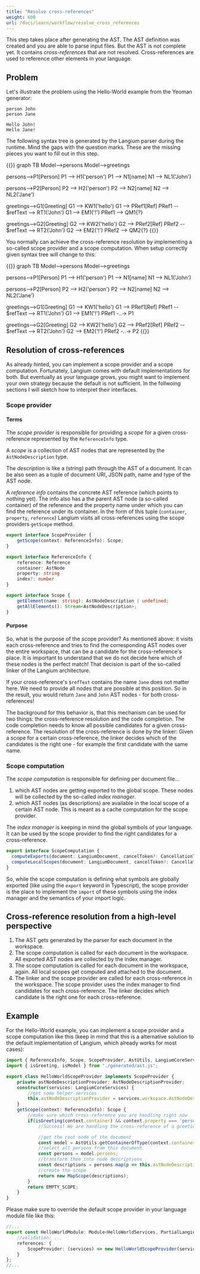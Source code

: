 ```yaml
---
title: "Resolve cross-references"
weight: 600
url: /docs/learn/workflow/resolve_cross_references
---
```


This step takes place after generating the AST. The AST definition was created and you are able to parse input files. But the AST is not complete yet. It contains _cross-references_ that are not resolved. Cross-references are used to reference other elements in your language.

## Problem

Let's illustrate the problem using the Hello-World example from the Yeoman generator:

```text
person John
person Jane

Hello John!
Hello Jane!
```

The following syntax tree is generated by the Langium parser during the runtime. Mind the gaps with the question marks. These are the missing pieces you want to fill out in this step.

{{<mermaid>}}
graph TB
  Model-->persons
  Model-->greetings
  
  persons-->P1[Person]
  P1 --> H1('person')
  P1 --> N1[name]
  N1 --> NL1('John')
  
  persons-->P2[Person]
  P2 --> H2('person')
  P2 --> N2[name]
  N2 --> NL2('Jane')

  greetings-->G1[Greeting]
  G1 --> KW1('hello')
  G1 --> PRef1[Ref]
  PRef1 -- $refText --> RT1('John')
  G1 --> EM1('!')
  PRef1 --> QM1{?}

  greetings-->G2[Greeting]
  G2 --> KW2('hello')
  G2 --> PRef2[Ref]
  PRef2 -- $refText --> RT2('John')
  G2 --> EM2('!')
  PRef2 --> QM2{?}
{{</mermaid>}}

You normally can achieve the cross-reference resolution by implementing a so-called scope provider and a scope computation. When setup correctly given syntax tree will change to this:

{{<mermaid>}}
graph TB
  Model-->persons
  Model-->greetings
  
  persons-->P1[Person]
  P1 --> H1('person')
  P1 --> N1[name]
  N1 --> NL1('John')
  
  persons-->P2[Person]
  P2 --> H2('person')
  P2 --> N2[name]
  N2 --> NL2('Jane')

  greetings-->G1[Greeting]
  G1 --> KW1('hello')
  G1 --> PRef1[Ref]
  PRef1 -- $refText --> RT1('John')
  G1 --> EM1('!')
  PRef1 -..-> P1

  greetings-->G2[Greeting]
  G2 --> KW2('hello')
  G2 --> PRef2[Ref]
  PRef2 -- $refText --> RT2('John')
  G2 --> EM2('!')
  PRef2 -..-> P2
{{</mermaid>}}

## Resolution of cross-references

As already hinted, you can implement a scope provider and a scope computation. Fortunately, Langium comes with default implementations for both. But eventually as your language grows, you might want to implement your own strategy because the default is not sufficient. In the follwoing sections I will sketch how to interpret their interfaces.

### Scope provider

#### Terms

The _scope provider_ is responsible for providing a _scope_ for a given cross-reference represented by the `ReferenceInfo` type.

A _scope_ is a collection of AST nodes that are represented by the `AstNodeDescription` type.

The _description_ is like a (string) path through the AST of a document. It can be also seen as a tuple of document URI, JSON path, name and type of the AST node.

A _reference info_ contains the concrete AST reference (which points to nothing yet). The info also has a the parent AST node (a so-called container) of the reference and the property name under which you can find the reference under its container. In the form of this tuple (`container`, `property`, `reference`) Langium visits all cross-references using the scope providers `getScope` method.

```ts
export interface ScopeProvider {
    getScope(context: ReferenceInfo): Scope;
}

export interface ReferenceInfo {
    reference: Reference
    container: AstNode
    property: string
    index?: number
}

export interface Scope {
    getElement(name: string): AstNodeDescription | undefined;
    getAllElements(): Stream<AstNodeDescription>;
}
```

#### Purpose

So, what is the purpose of the scope provider? As mentioned above: it visits each cross-reference and tries to find the corresponding AST nodes over the entire workspace, that can be a candidate for the cross-reference's place. It is important to understand that we do not decide here which of these nodes is the perfect match! That decision is part of the so-called linker of the Langium architecture.

If your cross-reference's `$refText` contains the name `Jane` does not matter here. We need to provide all nodes that are possible at this position. So in the result, you would return `Jane` and `John` AST nodes - for both cross-references!

The background for this behavior is, that this mechanism can be used for two things: the cross-reference resolution and the code completion. The code completion needs to know all possible candidates for a given cross-reference. The resolution of the cross-reference is done by the linker: Given a scope for a certain cross-reference, the linker decides which of the candidates is the right one - for example the first candidate with the same name.

### Scope computation

The _scope computation_ is responsible for defining per document file...

1. which AST nodes are getting exported to the global scope. These nodes will be collected by the so-called _index manager_.
2. which AST nodes (as descriptions) are available in the local scope of a certain AST node. This is meant as a cache computation for the scope provider.

The _index manager_ is keeping in mind the global symbols of your language. It can be used by the scope provider to find the right candidates for a cross-reference.

```ts
export interface ScopeComputation {
  computeExports(document: LangiumDocument, cancelToken?: CancellationToken): Promise<AstNodeDescription[]>;
  computeLocalScopes(document: LangiumDocument, cancelToken?: CancellationToken): Promise<PrecomputedScopes>;
}
```

So, while the scope computation is defining what symbols are globally exported (like using the `export` keyword in Typescript), the scope provider is the place to implement the `import` of these symbols using the index manager and the semantics of your import logic.

## Cross-reference resolution from a high-level perspective

1. The AST gets generated by the parser for each document in the workspace.
2. The scope computation is called for each document in the workspace. All exported AST nodes are collected by the index manager.
3. The scope computation is called for each document in the workspace, again. All local scopes get computed and attached to the document.
4. The linker and the scope provider are called for each cross-reference in the workspace. The scope provider uses the index manager to find candidates for each cross-reference. The linker decides which candidate is the right one for each cross-reference.

## Example

For the Hello-World example, you can implement a scope provider and a scope computation like this (keep in mind that this is a alternative solution to the default implementation of Langium, which already works for most cases):

```ts
import { ReferenceInfo, Scope, ScopeProvider, AstUtils, LangiumCoreServices, AstNodeDescriptionProvider, MapScope, EMPTY_SCOPE } from "langium";
import { isGreeting, isModel } from "./generated/ast.js";

export class HelloWorldScopeProvider implements ScopeProvider {
    private astNodeDescriptionProvider: AstNodeDescriptionProvider;
    constructor(services: LangiumCoreServices) {
        //get some helper services
        this.astNodeDescriptionProvider = services.workspace.AstNodeDescriptionProvider;
    }
    getScope(context: ReferenceInfo): Scope {
        //make sure which cross-reference you are handling right now
        if(isGreeting(context.container) && context.property === 'person') {
            //Success! We are handling the cross-reference of a greeting to a person!

            //get the root node of the document
            const model = AstUtils.getContainerOfType(context.container, isModel)!;
            //select all persons from this document
            const persons = model.persons;
            //transform them into node descriptions
            const descriptions = persons.map(p => this.astNodeDescriptionProvider.createDescription(p, p.name));
            //create the scope
            return new MapScope(descriptions);
        }
        return EMPTY_SCOPE;
    }
}
```

Please make sure to override the default scope provider in your language module file like this:

```ts
//...
export const HelloWorldModule: Module<HelloWorldServices, PartialLangiumServices & HelloWorldAddedServices> = {
    //validation: ...
    references: {
        ScopeProvider: (services) => new HelloWorldScopeProvider(services)
    }
};
//...
```
